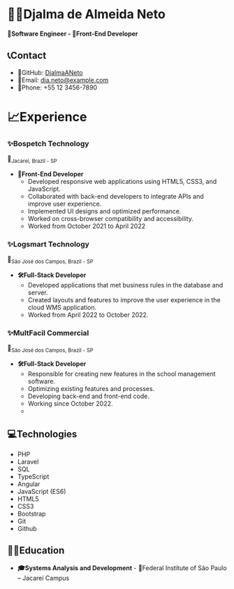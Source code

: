# 🧑‍💻Djalma de Almeida Neto
**🔧Software Engineer - 🎨Front-End Developer**

## 📞Contact
- 🐙GitHub: [DjalmaANeto](https://github.com/DjalmaANeto)
- 📧Email: dja.neto@example.com
- 📲Phone: +55 12 3456-7890

# 📈Experience

### ✨Bospetch Technology
📍<sub>Jacareí, Brazil - SP </sub>
- **🎨Front-End Developer**
    - Developed responsive web applications using HTML5, CSS3, and JavaScript.
    - Collaborated with back-end developers to integrate APIs and improve user experience.
    - Implemented UI designs and optimized performance.
    - Worked on cross-browser compatibility and accessibility.
	- Worked from October 2021 to April 2022

### ✨Logsmart Technology
📍<sub>São José dos Campos, Brazil - SP</sub>
- **🛠️Full-Stack Developer**
    - Developed applications that met business rules in the database and server.
    - Created layouts and features to improve the user experience in the cloud WMS application.
    - Worked from April 2022 to October 2022.

### ✨MultFacil Commercial
📍<sub>São José dos Campos, Brazil - SP</sub>
- **🛠️Full-Stack Developer**
    - Responsible for creating new features in the school management software.
    - Optimizing existing features and processes.
    - Developing back-end and front-end code.
    - Working since October 2022.
    - 
## 💻Technologies
- PHP
- Laravel
- SQL
- TypeScript
- Angular
- JavaScript (ES6)
- HTML5
- CSS3
- Bootstrap
- Git
- Github

## 🧑‍🎓Education
- **🎓Systems Analysis and Development**  -  🏫Federal Institute of São Paulo – Jacareí Campus




